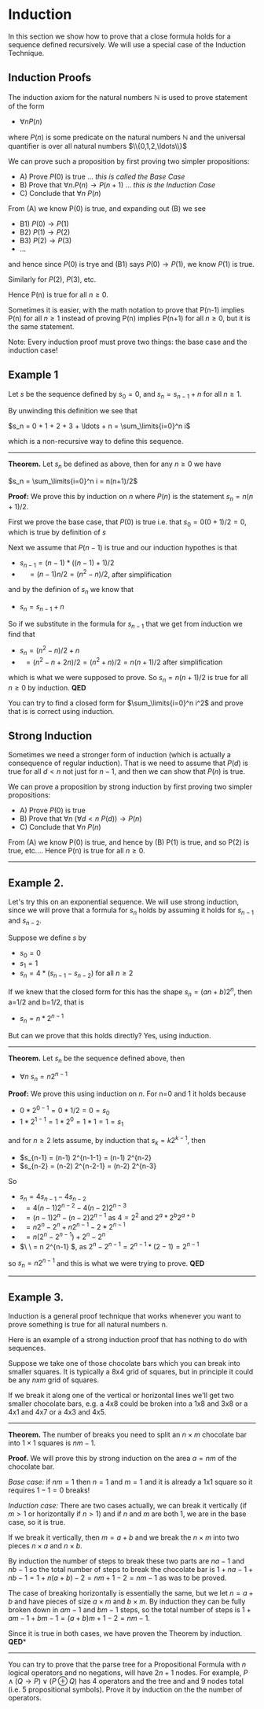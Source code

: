 # Induction
In this section we show how to prove that a close formula holds for a sequence defined recursively.
We will use a special case of the Induction Technique.

## Induction Proofs
The induction axiom for the natural numbers $\mathbb{N}$ is used to prove statement of the form
* $\forall n P(n)$

where $P(n)$ is some predicate on the natural numbers $\mathbb{N}$ and the universal quantifier is over all natural numbers $\\{0,1,2,\ldots\\}$

We can prove such a proposition by first proving two simpler propositions:
* A) Prove $P(0)$ is true ... _this is called the Base Case_
* B) Prove that $\forall n. P(n) \rightarrow P(n+1)$ ... _this is the Induction Case_
* C) Conclude that $\forall n\ P(n)$

From (A) we know P(0) is true, and expanding out (B) we see
* B1) $P(0) \rightarrow P(1)$
* B2) $P(1) \rightarrow P(2)$
* B3) $P(2) \rightarrow P(3)$
* $\ldots$
  
and hence since $P(0)$ is trye and (B1) says $P(0)\rightarrow P(1)$, we know $P(1)$ is true.

Similarly for $P(2)$, $P(3)$, etc.
  
Hence P(n) is true for all $n\ge 0$.

Sometimes it is easier, with the math notation to prove that P(n-1) implies P(n) for all $n\ge 1$
instead of proving P(n) implies P(n+1) for all $n\ge 0$, but it is the same statement.

Note: Every induction proof must prove two things: the base case and the induction case!

## Example 1
Let $s$ be the sequence defined by $s_0=0$, and $s_n=s_{n-1}+n$ for all $n\ge 1$.

By unwinding this definition we see that 

$s_n = 0 + 1 + 2 + 3 + \ldots + n = \sum_\limits{i=0}^n i$

which is a non-recursive way to define this sequence.

---

**Theorem.** Let $s_n$ be defined as above, then for any $n\ge 0$ we have

$s_n = \sum_\limits{i=0}^n i = n(n+1)/2$

**Proof:** We prove this by induction on $n$ where $P(n)$ is the statement $s_n = n(n+1)/2$.

First we prove the base case, that $P(0)$ is true i.e. that $s_0 = 0(0+1)/2 = 0$, which is true by definition of $s$

Next we assume that $P(n-1)$ is true and our induction hypothes is that
* $s_{n-1} = (n-1) * ((n-1)+1)/2$
*  $\ \ \ \  = (n-1)n/2 = (n^2-n)/2$, after simplification

and by the definion of $s_n$ we know that
* $s_n = s_{n-1} + n$
 
So if we substitute in the formula for $s_{n-1}$ that we get from induction we find that
* $s_n = (n^2-n)/2 + n$
* $\ \  = (n^2-n+2n)/2 = (n^2+n)/2 = n(n+1)/2$ after simplification

which is what we were supposed to prove. So 
$s_n = n(n+1)/2$ is true for all $n\ge 0$ by induction.
**QED**

You can try to find a closed form for $\sum_\limits{i=0}^n i^2$ and prove that is is correct using induction.

## Strong Induction
Sometimes we need a stronger form of induction (which is actually a consequence of regular induction).
That is we need to assume that $P(d)$ is true for all $d\lt n$  not just for $n-1$,
and then we can show that $P(n)$ is true.

We can prove a proposition by strong induction by first proving two simpler propositions:
* A) Prove $P(0)$ is true
* B) Prove that $\forall n\ (\forall d\lt n\  P(d)) \rightarrow P(n)$
* C) Conclude that $\forall n \ P(n)$

From (A) we know P(0) is true, and hence by (B) P(1) is true, and so P(2) is true, etc....
Hence P(n) is true for all $n\ge 0$.

---

## Example 2.
Let's try this on an exponential sequence. We will use strong induction, since we will prove that a formula for $s_n$ holds
by assuming it holds for $s_{n-1}$ and $s_{n-2}$.

Suppose we define $s$ by
* $s_0 = 0$
* $s_1 = 1$
* $s_n = 4 *(s_{n-1}  - s_{n-2})$ for all $n\ge 2$

If we knew that the closed form for this has the shape $s_n = (an+b)2^n$, then a=1/2 and b=1/2, that is
* $s_n = n*2^{n-1}$

But can we prove that this holds directly?  Yes, using induction.

---

**Theorem.** Let $s_n$ be the sequence defined above, then 
* $\forall n \ s_n = n 2^{n-1}$

**Proof:** We prove this using induction on $n$. For n=0 and 1 it holds because
* $0 * 2^{0-1} = 0 * 1/2 = 0 = s_0$
* $1 * 2^{1-1} = 1 * 2^0 = 1 * 1 = 1 = s_1$

and for $n\ge 2$ lets assume, by induction that $s_k = k 2^{k-1}$, then
* $s_{n-1} = (n-1) 2^{n-1-1} = (n-1) 2^{n-2}
* $s_{n-2} = (n-2) 2^{n-2-1} = (n-2) 2^{n-3}

So
* $s_n = 4 s_{n-1} - 4 s_{n-2}$
* $\ \  = 4 (n-1) 2^{n-2} - 4 (n-2) 2^{n-3}$
* $\ \  = (n-1)2^n - (n-2)2^{n-1}$  as $4=2^2$ and $2^a * 2^b 2^{a+b}$
* $\ \  = n2^{n} - 2^n + n 2^{n-1} - 2 * 2^{n-1}$
* $\ \  = n(2^{n} - 2^{n-1}) + 2^n -  2^{n}$
* $\ \  = n 2^{n-1} $, as $2^n - 2^{n-1} = 2^{n-1} * (2 - 1) = 2^{n-1}$

so $s_n = n 2^{n-1}$ 
and this is what we were trying to prove. **QED**

---

## Example 3.
Induction is a general proof technique that works whenever you want to prove something is true
for all natural numbers n.

Here is an example of a strong induction proof that has nothing to do with sequences.

Suppose we take one of those chocolate bars which you can break into smaller squares. 
It is typically a 8x4 grid of squares, but in principle it could be any $n x m$ grid of squares.

If we break it along one of the vertical or horizontal lines we'll get two smaller chocolate bars, e.g.
a 4x8 could be broken into a 1x8 and 3x8   or a 4x1 and 4x7 or  a 4x3 and 4x5.

--- 

**Theorem.** The number of breaks you need to split an $n \times m$ chocolate bar into $1 \times 1$ squares
is $nm-1$.

**Proof.** We will prove this by strong induction on the area $a=nm$ of the chocolate bar.

_Base case:_ if $nm=1$ then $n=1$ and $m=1$ and it is already a 1x1 square so it requires $1-1=0$ breaks!

_Induction case:_ There are two cases actually, we can break it vertically (if $m\gt 1$ or horizontally if $n\gt 1$)
and if $n$ and $m$ are both 1, we are in the base case, so it is true.

If we break it vertically, then $m=a+b$ and we break the $n\times m$ into two pieces $n \times a$ and $n \times b$.

By induction the number of steps to break these two parts are $na-1$ and $nb-1$ so the total number of steps to break the
chocolate bar is $1 + na-1 + nb-1 = 1 + n(a+b) -2 = nm +1-2 = nm-1$ as was to be proved.

The case of breaking horizontally is essentially the same, but we let $n=a+b$ and have pieces of size $a \times m$ and $b\times m$.
By induction they can be fully broken down in $am-1$ and $bm-1$ steps, so the total number of steps is $1 + am-1 + bm-1 = (a+b)m +1-2 = nm-1$.

Since it is true in both cases, we have proven the Theorem by induction. **QED***

---

You can try to prove that the parse tree for a Propositional Formula with $n$ logical operators and no negations, will have $2n+1$ nodes.
For example, $P\wedge (Q \rightarrow P) \vee (P \oplus Q)$ has 4 operators and the tree and and 9 nodes total (i.e. 5 propositional symbols).
Prove it by induction on the the number of operators.






